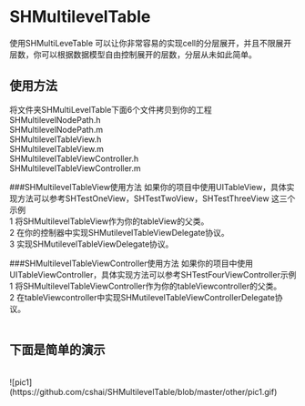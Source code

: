 # SHMultilevelTable

使用SHMultiLeveTable 可以让你非常容易的实现cell的分层展开，并且不限展开层数，你可以根据数据模型自由控制展开的层数，分层从未如此简单。<br>

## 使用方法
将文件夹SHMultiLevelTable下面6个文件拷贝到你的工程<br>
SHMultilevelNodePath.h<br>
SHMultilevelNodePath.m<br>
SHMultilevelTableView.h<br>
SHMultilevelTableView.m<br>
SHMultilevelTableViewController.h<br>
SHMultilevelTableViewController.m<br>

###SHMultilevelTableView使用方法
如果你的项目中使用UITableView，具体实现方法可以参考SHTestOneView，SHTestTwoView，SHTestThreeView 这三个示例<br>
1 将SHMultilevelTableView作为你的tableView的父类。<br>
2 在你的控制器中实现SHMutilevelTableViewDelegate协议。<br>
3 实现SHMutilevelTableViewDelegate协议。<br>

###SHMultilevelTableViewController使用方法
如果你的项目中使用UITableViewController，具体实现方法可以参考SHTestFourViewController示例<br>
1 将SHMultilevelTableViewController作为你的tableViewcontroller的父类。<br>
2 在tableViewcontroller中实现SHMutilevelTableViewControllerDelegate协议。<br>
<br>
## 下面是简单的演示
<br>
![pic1](https://github.com/cshai/SHMultilevelTable/blob/master/other/pic1.gif)
<br>



